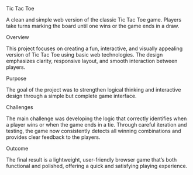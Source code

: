 Tic Tac Toe

A clean and simple web version of the classic Tic Tac Toe game. Players take turns marking the board until one wins or the game ends in a draw.


Overview

This project focuses on creating a fun, interactive, and visually appealing version of Tic Tac Toe using basic web technologies. The design emphasizes clarity, responsive layout, and smooth interaction between players.

Purpose

The goal of the project was to strengthen logical thinking and interactive design through a simple but complete game interface.

Challenges

The main challenge was developing the logic that correctly identifies when a player wins or when the game ends in a tie. Through careful iteration and testing, the game now consistently detects all winning combinations and provides clear feedback to the players.

Outcome

The final result is a lightweight, user-friendly browser game that’s both functional and polished, offering a quick and satisfying playing experience.